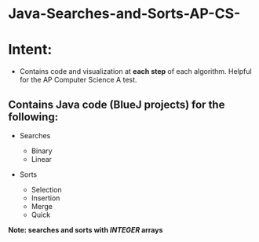 # Java-Searches-and-Sorts-AP-CS-

# Intent: 
* Contains code and visualization at **each step** of each algorithm. Helpful for the AP Computer Science A test.

## Contains Java code (BlueJ projects) for the following: 

* Searches
  * Binary
  * Linear

* Sorts
  * Selection
  * Insertion
  * Merge
  * Quick

**Note: searches and sorts with *INTEGER* arrays**
